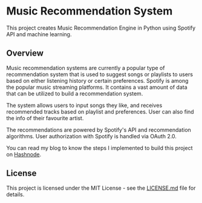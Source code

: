 # Music Recommendation System

This project creates Music Recommendation Engine in Python using Spotify API and machine learning.


## Overview

Music recommendation systems are currently a popular type of recommendation system that is used to suggest songs or playlists to users based on either listening history or certain preferences.
Spotify is among the popular music streaming platforms. It contains a vast amount of data that can be utilized to build a recommendation system.

The system allows users to input songs they like, and receives recommended tracks based on playlist and preferences.
User can also find the info of their favourite artist.

The recommendations are powered by Spotify's API and recommendation algorithms. User authorization with Spotify is handled via OAuth 2.0.

You can read my blog to know the steps I implemented to build this project on [Hashnode]().


## License

This project is licensed under the MIT License - see the [LICENSE.md](LICENSE) file for details.
